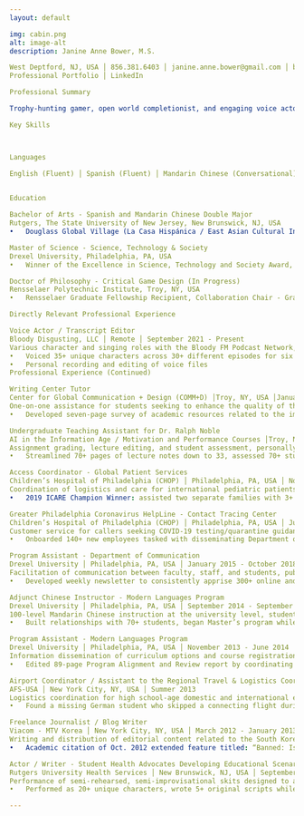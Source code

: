 ```yaml
---
layout: default

img: cabin.png 
alt: image-alt
description: Janine Anne Bower, M.S.

West Deptford, NJ, USA │ 856.381.6403 │ janine.anne.bower@gmail.com │ bowerj6@rpi.edu
Professional Portfolio │ LinkedIn

Professional Summary

Trophy-hunting gamer, open world completionist, and engaging voice actor with a love for all things international. Social science scholar fascinated by: the power of vocal performance in the video game medium, surveillance, and the materiality of digital space. Dedicated and collaborative professional with exemplary customer service skills and over a decade of experience in the fields of healthcare, academia, and entertainment media.

Key Skills 	



Languages

English (Fluent) │ Spanish (Fluent) │ Mandarin Chinese (Conversational)
 

Education 

Bachelor of Arts - Spanish and Mandarin Chinese Double Major
Rutgers, The State University of New Jersey, New Brunswick, NJ, USA
•	Douglass Global Village (La Casa Hispánica / East Asian Cultural Interest House), Study Abroad: China and Spain

Master of Science - Science, Technology & Society
Drexel University, Philadelphia, PA, USA
•	Winner of the Excellence in Science, Technology and Society Award, Vice President of the STS Collective

Doctor of Philosophy - Critical Game Design (In Progress)
Rensselaer Polytechnic Institute, Troy, NY, USA
•	Rensselaer Graduate Fellowship Recipient, Collaboration Chair - Graduate Game Studies Association (GGSA)

Directly Relevant Professional Experience

Voice Actor / Transcript Editor
Bloody Disgusting, LLC │ Remote │ September 2021 - Present
Various character and singing roles with the Bloody FM Podcast Network, sound dictation for listener accessibility
•	Voiced 35+ unique characters across 30+ different episodes for six separate shows
•	Personal recording and editing of voice files
Professional Experience (Continued)

Writing Center Tutor 
Center for Global Communication + Design (COMM+D) │Troy, NY, USA │January 2024 - Present
One-on-one assistance for students seeking to enhance the quality of their essays, resumes, and presentations
•	Developed seven-page survey of academic resources related to the impact of AI on Writing Centers

Undergraduate Teaching Assistant for Dr. Ralph Noble
AI in the Information Age / Motivation and Performance Courses │Troy, NY, USA │ August 2023 - December 2023
Assignment grading, lecture editing, and student assessment, personally proctored an entire presentation day lecture
•	Streamlined 70+ pages of lecture notes down to 33, assessed 70+ students in an Excel spreadsheet master list

Access Coordinator - Global Patient Services
Children’s Hospital of Philadelphia (CHOP) │ Philadelphia, PA, USA │ November 2018 - July 2022
Coordination of logistics and care for international pediatric patients and their families
•	2019 ICARE Champion Winner: assisted two separate families with 3+ hour clinical questionnaires

Greater Philadelphia Coronavirus HelpLine - Contact Tracing Center
Children’s Hospital of Philadelphia (CHOP) │ Philadelphia, PA, USA │ July 2020 - February 2021
Customer service for callers seeking COVID-19 testing/quarantine guidance, return to work approvals for CHOP employees
•	Onboarded 140+ new employees tasked with disseminating Department of Health/CDC guidelines to the public

Program Assistant - Department of Communication
Drexel University │ Philadelphia, PA, USA │ January 2015 - October 2018
Facilitation of communication between faculty, staff, and students, public-facing representative and undergraduate liaison
•	Developed weekly newsletter to consistently apprise 300+ online and in-person students of relevant career opportunities

Adjunct Chinese Instructor - Modern Languages Program
Drexel University │ Philadelphia, PA, USA │ September 2014 - September 2016
100-level Mandarin Chinese instruction at the university level, student advising, regular teaching methodology improvement
•	Built relationships with 70+ students, began Master’s program while teaching a three-credit course and working full-time

Program Assistant - Modern Languages Program
Drexel University │ Philadelphia, PA, USA │ November 2013 - June 2014
Information dissemination of curriculum options and course registration protocol, exam proctoring
•	Edited 89-page Program Alignment and Review report by coordinating the work of eight faculty authors over six-months

Airport Coordinator / Assistant to the Regional Travel & Logistics Coordinator
AFS-USA │ New York City, NY, USA │ Summer 2013
Logistics coordination for high school-age domestic and international exchange students arriving/departing from the US
•	Found a missing German student who skipped a connecting flight during a 300+ student arrival event at IAH Airport

Freelance Journalist / Blog Writer
Viacom - MTV Korea │ New York City, NY, USA │ March 2012 - January 2013
Writing and distribution of editorial content related to the South Korean music scene, social media engagement
•	Academic citation of Oct. 2012 extended feature titled: “Banned: Is the KMRB’s Intervention a Good Idea?”

Actor / Writer - Student Health Advocates Developing Educational Scenarios (SHADES) Theater
Rutgers University Health Services │ New Brunswick, NJ, USA │ September 2008 - June 2012
Performance of semi-rehearsed, semi-improvisational skits designed to address health issues faced by the student body
•	Performed as 20+ unique characters, wrote 5+ original scripts while pursuing undergraduate degree full-time

---
```

